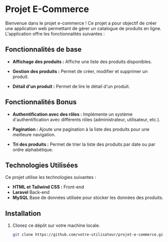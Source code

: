 # Projet E-Commerce

Bienvenue dans le projet e-commerce ! Ce projet a pour objectif de créer une application web permettant de gérer un catalogue de produits en ligne. L'application offre les fonctionnalités suivantes :

## Fonctionnalités de base

* **Affichage des produits :** Affiche une liste des produits disponibles.

* **Gestion des produits :** Permet de créer, modifier et supprimer un produit.

* **Détail d'un produit :** Permet de lire le détail d'un produit.

## Fonctionnalités Bonus

* **Authentification avec des rôles :** Implémente un système d'authentification avec différents rôles (administrateur, utilisateur, etc.).

* **Pagination :** Ajoute une pagination à la liste des produits pour une meilleure navigation.

* **Tri des produits :** Permet de trier la liste des produits par date ou par ordre alphabétique.

## Technologies Utilisées

Ce projet utilise les technologies suivantes :

* **HTML et Tailwind CSS :** Front-end
* **Laravel** Back-end
* **MySQL** Base de données utilisée pour stocker les données des produits.


## Installation

1. Clonez ce dépôt sur votre machine locale.
   ```bash
   git clone https://github.com/votre-utilisateur/projet-e-commerce.git
